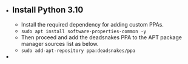 - ## Install Python 3.10
	- Install the required dependency for adding custom PPAs.
	- `sudo apt install software-properties-common -y`
	- Then proceed and add the deadsnakes PPA to the APT package manager sources list as below.
	- `sudo add-apt-repository ppa:deadsnakes/ppa`
-